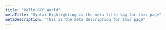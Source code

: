 ```yaml
---
title: "Hello GCP World"
metaTitle: "Syntax Highlighting is the meta title tag for this page"
metaDescription: "This is the meta description for this page"
---
```

